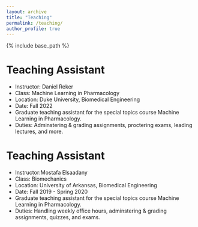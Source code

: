 ```yaml
---
layout: archive
title: "Teaching"
permalink: /teaching/
author_profile: true
---
```


{% include base_path %}

Teaching Assistant
=====
* Instructor: Daniel Reker
* Class: Machine Learning in Pharmacology
* Location: Duke University, Biomedical Engineering
* Date: Fall 2022
* Graduate teaching assistant for the special topics course Machine Learning in Pharmacology. 
* Duties: Adminstering & grading assignments, proctering exams, leading lectures, and more. 

Teaching Assistant
=====
* Instructor:Mostafa Elsaadany
* Class: Biomechanics
* Location: University of Arkansas, Biomedical Engineering
* Date: Fall 2019 - Spring 2020
* Graduate teaching assistant for the special topics course Machine Learning in Pharmacology. 
* Duties: Handling weekly office hours, adminstering & grading assignments, quizzes, and exams. 

